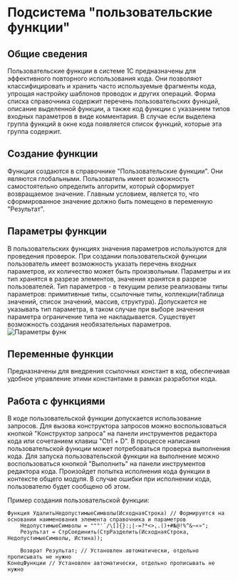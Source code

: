# Подсистема "пользовательские функции"

 ## Общие сведения
  Пользовательские функции в системе 1С предназначены для эффективного повторного использования кода. Они позволяют классифицировать и хранить часто используемые фрагменты кода, упрощая настройку шаблонов проводок и других операций.
  Форма списка справочника  содержит перечень пользовательских функций, описание выделенной функции, а также код функции с указанием типов входных параметров в виде комментария. 
  В случае если выделена группа функций в окне кода появляется список функций, которые эта группа содержит.

 ## Создание функции
  Функции создаются в справочнике "Пользовательские функции". Они являются глобальными. Пользователь имеет возможность самостоятельно определить алгоритм, который сформирует возвращаемое значение. 
  Главным условием, является то, что сформированное значение должно быть помещено в переменную "Результат".

 ## Параметры функции
  В пользовательских функциях значения параметров используются для проведения проверок. 
  При создании пользовательской функции пользователь имеет возможность указать перечень входных параметров, их количество может быть произвольным.
  Параметры и их тип хранятся в разрезе элементов, значения хранятся в разрезе пользователей.
  Тип параметров - в текущим релизе реализованы типы параметров: примитивные типы, ссылочные типы, коллекции(таблица значений, список значений, массив, структура). 
  Допускается не указывать тип параметра, в таком случае при выборе значения параметра ограничение типа не накладывается. Существует возможность создания необязательных параметров.
  ![Параметры функ](https://github.com/firstBitSportivnaya/PSSL/assets/59319861/30367563-ce96-46d9-9b25-07d1b714cc87)

 ## Переменные функции
  Предназначены для внедрения ссылочных констант в код, обеспечивая удобное управление этими константами в рамках разработки кода. 
 
 ## Работа с функциями
  В коде пользовательской функции допускается использование запросов. Для вызова конструктора запросов можно воспользоваться кнопкой "Конструктор запроса" на панели инструментов редактора кода или сочетанием клавиш "Ctrl + D".
  В процессе написания пользовательской функции может потребоваться проверка выполнения кода. Для запуска пользовательской функции на выполнение можно воспользоваться кнопкой "Выполнить" на панели инструментов редактора кода. 
  Произойдет попытка исполнения кода функции в контексте общего модуля. В случае ошибки при исполнении кода, пользователю будет сообщено об этом.

  Пример создания пользовательской функции:

  ```1C (BSL)
  Функция УдалитьНедопустимыеСимволы(ИсходнаяСтрока) // Формируется на основании наименования элемента справочника и параметров
      НедопустимыеСимволы = """'`/\[]{}:;|-=?*<>,.()+#№@!%^&~«»";
      Результат = СтрСоединить(СтрРазделить(ИсходнаяСтрока, НедопустимыеСимволы, Истина));

      Возврат Результат; // Установлен автоматически, отдельно прописывать не нужно
  КонецФункции // Установлен автоматически, отдельно прописывать не нужно
  ```

